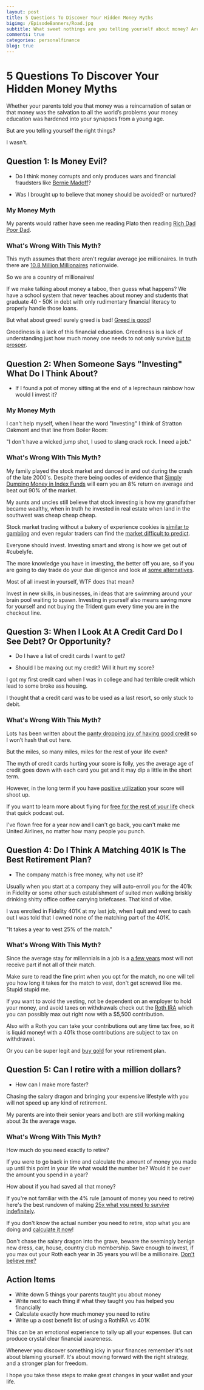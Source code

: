 ```yaml
---
layout: post
title: 5 Questions To Discover Your Hidden Money Myths
bigimg: /EpisodeBanners/Road.jpg
subtitle: What sweet nothings are you telling yourself about money? Are you lying?
comments: true
categories: personalfinance
blog: true
---
```


<h1>5 Questions To Discover Your Hidden Money Myths</h1>

Whether your parents told you that money was a reincarnation of satan or that money was the salvation to all the world’s problems your money education was hardened into your synapses from a young age.

But are you telling yourself the right things?

I wasn't. 

## Question 1: Is Money Evil?

 * Do I think money corrupts and only produces wars and financial fraudsters like [Bernie Madoff](https://en.wikipedia.org/wiki/Bernard_Madoff)?

 * Was I brought up to believe that money should be avoided? or nurtured?

### My Money Myth

My parents would rather have seen me reading Plato then reading [Rich Dad Poor Dad](http://www.richdad.com/).

### What's Wrong With This Myth?

This myth assumes that there aren't regular average joe millionaires. In truth there are [10.8 Million Millionaires](http://www.cnbc.com/2017/03/24/a-record-number-of-americans-are-now-millionaires-new-study-shows.html) nationwide.

So we are a country of millionaires!

If we make talking about money a taboo, then guess what happens? We have a school system that never teaches about money and students that graduate 40 - 50K in debt with only rudimentary financial literacy to properly handle those loans.

But what about greed! surely greed is bad! [Greed is good](https://www.youtube.com/watch?v=VVxYOQS6ggk)!

Greediness is a lack of this financial education. Greediness is a lack of understanding just how much money one needs to not only survive [but to prosper](http://www.mrmoneymustache.com/2012/05/29/how-much-do-i-need-for-retirement/).

## Question 2: When Someone Says "Investing" What Do I Think About?

* If I found a pot of money sitting at the end of a leprechaun rainbow how would I invest it?

### My Money Myth

I can't help myself, when I hear the word "Investing" I think of Stratton Oakmont and that line from Boiler Room: 

"I don't have a wicked jump shot, I used to slang crack rock. I need a job."

### What's Wrong With This Myth?

My family played the stock market and danced in and out during the crash of the late 2000's. Despite there being oodles of evidence that [Simply Dumping Money in Index Funds](http://jlcollinsnh.com/2013/02/05/stocks-part-xv-index-funds-are-really-just-for-lazy-people-right/) will earn you an 8% return on average and beat out 90% of the market. 

My aunts and uncles still believe that stock investing is how my grandfather became wealthy, when in truth he invested in real estate when land in the southwest was cheap cheap cheap.

Stock market trading without a bakery of experience cookies is [similar to gambling](https://www.quora.com/Is-intraday-equity-trading-complete-gambling) and even regular traders can find the [market difficult to predict](http://jlcollinsnh.com/2012/04/25/stocks-part-iii-most-people-lose-money-in-the-market/).

Everyone should invest. Investing smart and strong is how we get out of #cubelyfe.

The more knowledge you have in investing, the better off you are, so if you are going to day trade do your due diligence and look at [some alternatives](/2017-05-07-Passively-Earn-60K-A-Year-With-Airbnb/). 

Most of all invest in yourself, WTF does that mean? 

Invest in new skills, in businesses, in ideas that are swimming around your brain pool waiting to spawn. Investing in yourself also means saving more for yourself and not buying the Trident gum every time you are in the checkout line.

## Question 3: When I Look At A Credit Card Do I See Debt? Or Opportunity?

* Do I have a list of credit cards I want to get?

* Should I be maxing out my credit? Will it hurt my score?

I got my first credit card when I was in college and had terrible credit which lead to some broke ass housing.

I thought that a credit card was to be used as a last resort, so only stuck to debit.

### What's Wrong With This Myth?

Lots has been written about the [panty dropping joy of having good credit](https://www.listenmoneymatters.com/importance-credit-take-advantage/) so I won’t hash that out here.

But the miles, so many miles, miles for the rest of your life even?

The myth of credit cards hurting your score is folly, yes the average age of credit goes down with each card you get and it may dip a little in the short term.

However, in the long term if you have [positive utilization](https://www.thebalance.com/how-opening-a-new-credit-card-affects-your-credit-score-960501) your score will shoot up.

If you want to learn more about flying for [free for the rest of your life](/2017-04-09-credit-and-miles) check that quick podcast out.

I've flown free for a year now and I can't go back, you can't make me United Airlines, no matter how many people you punch.

## Question 4: Do I Think A Matching 401K Is The Best Retirement Plan?

* The company match is free money, why not use it?

Usually when you start at a company they will auto-enroll you for the 401k in Fidelity or some other such establishment of suited men walking briskly drinking shitty office coffee carrying briefcases. That kind of vibe.

I was enrolled in Fidelity 401K at my last job, when I quit and went to cash out I was told that I owned none of the matching part of the 401K.

"It takes a year to vest 25% of the match."

### What's Wrong With This Myth?

Since the average stay for millennials in a job is a [a few years](http://www.nydailynews.com/life-style/job-hopping-years-new-normal-millennials-article-1.2773393) most will not receive part if not all of their match.

Make sure to read the fine print when you opt for the match, no one will tell you how long it takes for the match to vest, don't get screwed like me. Stupid stupid me.

If you want to avoid the vesting, not be dependent on an employer to hold your money, and avoid taxes on withdrawals check out the [Roth IRA](/2017-04-16-Is-Your-401K-A-Goldmine-Or-A-Money-Pit) which you can possibly max out right now with a $5,500 contribution.

Also with a Roth you can take your contributions out any time tax free, so it is liquid money! with a 401k those contributions are subject to tax on withdrawal.

Or you can be super legit and [buy gold](/is-it-worthwhile-to-invest-in-precious-metals) for your retirement plan.

## Question 5: Can I retire with a million dollars?

* How can I make more faster?

Chasing the salary dragon and bringing your expensive lifestyle with you will not speed up any kind of retirement.

My parents are into their senior years and both are still working making about 3x the average wage.

### What's Wrong With This Myth?

How much do you need exactly to retire?

If you were to go back in time and calculate the amount of money you made up until this point in your life what would the number be? Would it be over the amount you spend in a year?

How about if you had saved all that money?

If you're not familiar with the 4% rule (amount of money you need to retire) here's the best rundown of making [25x what you need to survive indefinitely](http://www.mrmoneymustache.com/2012/05/29/how-much-do-i-need-for-retirement/).

If you don't know the actual number you need to retire, stop what you are doing and [calculate it now](https://www.nerdwallet.com/investing/retirement-calculator)!

Don't chase the salary dragon into the grave, beware the seemingly benign new dress, car, house, country club membership. Save enough to invest, if you max out your Roth each year in 35 years you will be a millionaire. [Don't believe me?](http://www.ourfreakingbudget.com/why-we-max-out-our-roth-ira/)

## Action Items

* Write down 5 things your parents taught you about money
* Write next to each thing if what they taught you has helped you financially
* Calculate exactly how much money you need to retire
* Write up a cost benefit list of using a RothIRA vs 401K

This can be an emotional experience to tally up all your expenses. But can produce crystal clear financial awareness.

Whenever you discover something icky in your finances remember it's not about blaming yourself. It's about moving forward with the right strategy, and a stronger plan for freedom.

I hope you take these steps to make great changes in your wallet and your life.





